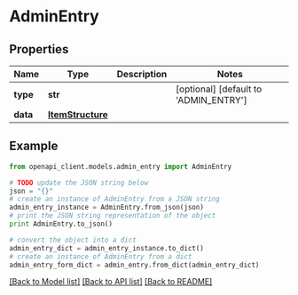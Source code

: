 # AdminEntry


## Properties

Name | Type | Description | Notes
------------ | ------------- | ------------- | -------------
**type** | **str** |  | [optional] [default to 'ADMIN_ENTRY']
**data** | [**ItemStructure**](ItemStructure.md) |  | 

## Example

```python
from openapi_client.models.admin_entry import AdminEntry

# TODO update the JSON string below
json = "{}"
# create an instance of AdminEntry from a JSON string
admin_entry_instance = AdminEntry.from_json(json)
# print the JSON string representation of the object
print AdminEntry.to_json()

# convert the object into a dict
admin_entry_dict = admin_entry_instance.to_dict()
# create an instance of AdminEntry from a dict
admin_entry_form_dict = admin_entry.from_dict(admin_entry_dict)
```
[[Back to Model list]](../README.md#documentation-for-models) [[Back to API list]](../README.md#documentation-for-api-endpoints) [[Back to README]](../README.md)


